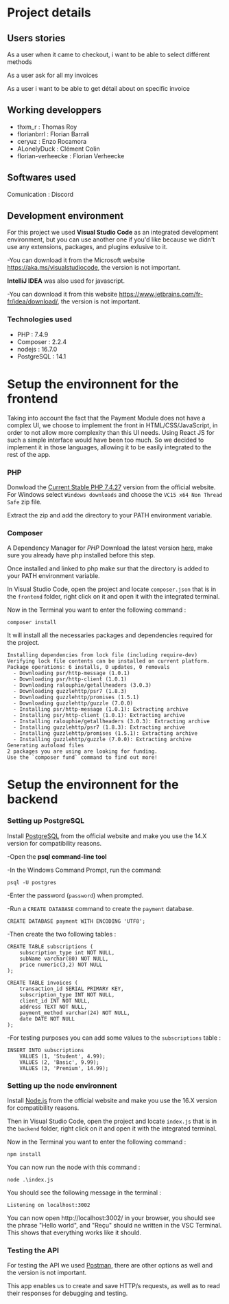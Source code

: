 
# Project details
## Users stories
As a user when it came to checkout, i want to be able to select différent methods

As a user ask for all my invoices

As a user i want to be able to get détail about on specific invoice

## Working developpers

<ul>
  <li>thxm_r : Thomas Roy</li>
  <li>florianbrrl : Florian Barrali</li>
  <li>ceryuz : Enzo Rocamora</li>
  <li>ALonelyDuck : Clément Colin</li>
  <li> florian-verheecke : Florian Verheecke </li>
</ul>

## Softwares used

Comunication : Discord

## Development environment

For this project we used **Visual Studio Code** as an integrated development environment, but you can use another one if you'd like because we didn't use any extensions, packages, and plugins exlusive to it.

-You can download it from the Microsoft website https://aka.ms/visualstudiocode, the version is not important.

**IntelliJ IDEA** was also used for javascript.

-You can download it from this website https://www.jetbrains.com/fr-fr/idea/download/, the version is not important.

### Technologies used

<ul>
  <li>PHP : 7.4.9</li>
  <li>Composer : 2.2.4</li>
  <li>nodejs : 16.7.0</li>
  <li>PostgreSQL : 14.1</li>
</ul>

# Setup the environnent for the frontend

Taking into account the fact that the Payment Module does not have a complex UI, we choose to implement the front in HTML/CSS/JavaScript, in order to not allow more complexity than this UI needs. Using React JS for such a simple interface would have been too much. So we decided to implement it in those languages, allowing it to be easily integrated to the rest of the app.

### PHP

Donwload the [Current Stable PHP 7.4.27](https://www.php.net/downloads.php#gpg-7.4) version from the official website.
For Windows select `Windows downloads` and choose the `VC15 x64 Non Thread Safe` zip file.

Extract the zip and add the directory to your PATH environment variable.

### Composer

A Dependency Manager for _PHP_
Download the latest version [here](https://getcomposer.org/), make sure you already have php installed before this step.

Once installed and linked to php make sur that the directory is added to your PATH environment variable.

In Visual Studio Code, open the project and locate `composer.json` that is in the `frontend` folder, right click on it and open it with the integrated terminal.

Now in the Terminal you want to enter the following command :

    composer install

It will install all the necessaries packages and dependencies required for the project.

    Installing dependencies from lock file (including require-dev)
    Verifying lock file contents can be installed on current platform.
    Package operations: 6 installs, 0 updates, 0 removals
      - Downloading psr/http-message (1.0.1)
      - Downloading psr/http-client (1.0.1)
      - Downloading ralouphie/getallheaders (3.0.3)
      - Downloading guzzlehttp/psr7 (1.8.3)
      - Downloading guzzlehttp/promises (1.5.1)
      - Downloading guzzlehttp/guzzle (7.0.0)
      - Installing psr/http-message (1.0.1): Extracting archive
      - Installing psr/http-client (1.0.1): Extracting archive
      - Installing ralouphie/getallheaders (3.0.3): Extracting archive
      - Installing guzzlehttp/psr7 (1.8.3): Extracting archive
      - Installing guzzlehttp/promises (1.5.1): Extracting archive
      - Installing guzzlehttp/guzzle (7.0.0): Extracting archive
    Generating autoload files
    2 packages you are using are looking for funding.
    Use the `composer fund` command to find out more!

# Setup the environnent for the backend

### Setting up PostgreSQL

Install [PostgreSQL](https://www.postgresql.org/download/) from the official website and make you use the 14.X version for compatibility reasons.

-Open the **psql command-line tool**
    
-In the Windows Command Prompt, run the command:
        
    psql -U postgres
        
-Enter the password (`password`) when prompted.

-Run a `CREATE DATABASE` command to create the `payment` database.
    
    CREATE DATABASE payment WITH ENCODING 'UTF8';

-Then create the two following tables :

    CREATE TABLE subscriptions (
        subscription_type int NOT NULL,
        subName varchar(80) NOT NULL,
        price numeric(3,2) NOT NULL
    );
    
    CREATE TABLE invoices (
        transaction_id SERIAL PRIMARY KEY,
        subscription_type INT NOT NULL,
        client_id INT NOT NULL,
        address TEXT NOT NULL,
        payment_method varchar(24) NOT NULL,
        date DATE NOT NULL
    );
   
-For testing purposes you can add some values to the `subscriptions` table :

    INSERT INTO subscriptions
    	VALUES (1, 'Student', 4.99);
    	VALUES (2, 'Basic', 9.99);
    	VALUES (3, 'Premium', 14.99);

### Setting up the node environnent

Install [Node.js](https://nodejs.org/en/) from the official website and make you use the 16.X version for compatibility reasons.

Then in Visual Studio Code, open the project and locate `index.js` that is in the `backend` folder, right click on it and open it with the integrated terminal.

Now in the Terminal you want to enter the following command :

    npm install

You can now run the node with this command :

    node .\index.js
    
You should see the following message in the terminal :

    Listening on localhost:3002

You can now open http://localhost:3002/ in your browser, you should see the phrase "Hello world", and "Reçu" should ne written in the VSC Terminal.
This shows that everything works like it should.

### Testing the API

For testing the API we used [Postman](https://www.postman.com/downloads/), there are other options as well and the version is not important.

This app enables us to create and save HTTP/s requests, as well as to read their responses for debugging and testing.

